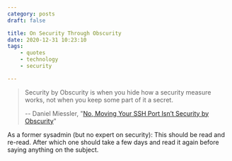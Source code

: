 ```yaml
---
category: posts
draft: false

title: On Security Through Obscurity
date: 2020-12-31 10:23:10
tags:
    - quotes
    - technology
    - security

---
```


> Security by Obscurity is when you hide how a security measure works, not when you keep some part of it a secret.
>
> -- Daniel Miessler, "[No, Moving Your SSH Port Isn’t Security by Obscurity](https://danielmiessler.com/blog/no-moving-your-ssh-port-isnt-security-by-obscurity/)"

As a former sysadmin (but no expert on security): This should be read and re-read. After which one should take a few days and read it again before saying anything on the subject.

